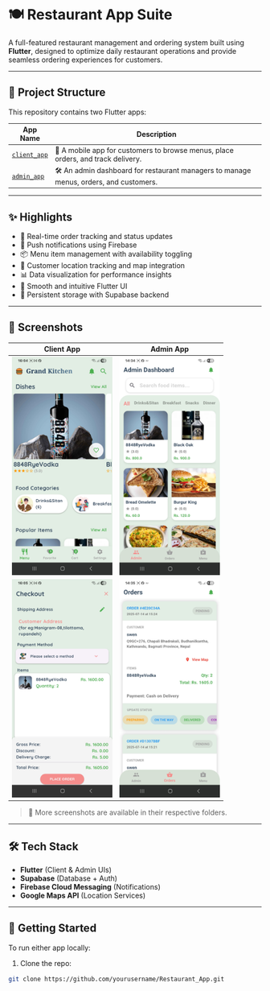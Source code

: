 # 🍽️ Restaurant App Suite

A full-featured restaurant management and ordering system built using **Flutter**, designed to optimize daily restaurant operations and provide seamless ordering experiences for customers.

---

## 🧩 Project Structure

This repository contains two Flutter apps:

| App Name     | Description |
|--------------|-------------|
| [`client_app`](./flutter_application) | 📱 A mobile app for customers to browse menus, place orders, and track delivery. |
| [`admin_app`](./admin_panel) | 🛠️ An admin dashboard for restaurant managers to manage menus, orders, and customers. |

---

## ✨ Highlights

- 🔄 Real-time order tracking and status updates
- 🔔 Push notifications using Firebase
- 📦 Menu item management with availability toggling
- 📍 Customer location tracking and map integration
- 📊 Data visualization for performance insights
- 🧭 Smooth and intuitive Flutter UI
- 💾 Persistent storage with Supabase backend

---

## 📸 Screenshots

| Client App | Admin App |
|------------|-----------|
| <img src="./flutter_application/screenshots/landingpage.jpg" width="200"/> | <img src="./admin_panel/screenshots/Admindashboard.jpg" width="200"/> |
| <img src="./flutter_application/screenshots/checkoutpage.jpg" width="200"/> | <img src="./admin_panel/screenshots/Orderpage.jpg" width="200"/> |

> 📂 More screenshots are available in their respective folders.

---

## 🛠️ Tech Stack

- **Flutter** (Client & Admin UIs)
- **Supabase** (Database + Auth)
- **Firebase Cloud Messaging** (Notifications)
- **Google Maps API** (Location Services)

---

## 🚀 Getting Started

To run either app locally:

1. Clone the repo:
```bash
git clone https://github.com/yourusername/Restaurant_App.git

